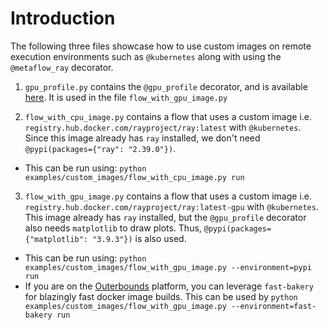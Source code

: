 # Introduction

The following three files showcase how to use custom images on remote execution environments such as `@kubernetes` along with using the `@metaflow_ray` decorator.

1. `gpu_profile.py` contains the `@gpu_profile` decorator, and is available [here](https://github.com/outerbounds/metaflow-gpu-profile). It is used in the file `flow_with_gpu_image.py`

2. `flow_with_cpu_image.py` contains a flow that uses a custom image i.e. `registry.hub.docker.com/rayproject/ray:latest` with `@kubernetes`. Since this image already has `ray` installed, we don't need `@pypi(packages={"ray": "2.39.0"})`.

- This can be run using: `python examples/custom_images/flow_with_cpu_image.py run`

3. `flow_with_gpu_image.py` contains a flow that uses a custom image i.e. `registry.hub.docker.com/rayproject/ray:latest-gpu` with `@kubernetes`. This image already has `ray` installed, but the `@gpu_profile` decorator also needs `matplotlib` to draw plots. Thus, `@pypi(packages={"matplotlib": "3.9.3"})` is also used.

- This can be run using: `python examples/custom_images/flow_with_gpu_image.py --environment=pypi run`
- If you are on the [Outerbounds](https://outerbounds.com/) platform, you can leverage `fast-bakery` for blazingly fast docker image builds. This can be used by `python examples/custom_images/flow_with_gpu_image.py --environment=fast-bakery run`
